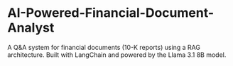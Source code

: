 # AI-Powered-Financial-Document-Analyst
A Q&amp;A system for financial documents (10-K reports) using a RAG architecture. Built with LangChain and powered by the Llama 3.1 8B model.
